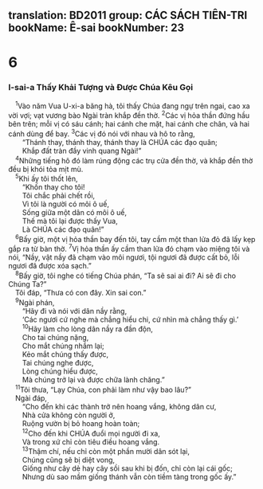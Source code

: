 translation: BD2011
group: CÁC SÁCH TIÊN-TRI
bookName: Ê-sai 
bookNumber: 23
-------

<div class="title"><h1>6</h1><h3>I-sai-a Thấy Khải Tượng và Ðược Chúa Kêu Gọi</h3></div>
<span class="verse es_6_1"> <sup>1</sup>Vào năm Vua U-xi-a băng hà, tôi thấy Chúa đang ngự trên ngai, cao xa vời vợi; vạt vương bào Ngài tràn khắp đền thờ. </span>
<span class="verse es_6_2"><sup>2</sup>Các vị hỏa thần đứng hầu bên trên; mỗi vị có sáu cánh; hai cánh che mặt, hai cánh che chân, và hai cánh dùng để bay. </span>
<span class="verse es_6_3"><sup>3</sup>Các vị đó nói với nhau và hô to rằng,<br/>  “Thánh thay, thánh thay, thánh thay là CHÚA các đạo quân;<br/>  Khắp đất tràn đầy vinh quang Ngài!” <br/></span>
<span class="verse es_6_4"> <sup>4</sup>Những tiếng hô đó làm rúng động các trụ cửa đền thờ, và khắp đền thờ đều bị khói tỏa mịt mù.<br/></span>
<span class="verse es_6_5"> <sup>5</sup>Khi ấy tôi thốt lên,<br/>  “Khốn thay cho tôi! <br/>  Tôi chắc phải chết rồi,<br/>  Vì tôi là người có môi ô uế,<br/>  Sống giữa một dân có môi ô uế,<br/>  Thế mà tôi lại được thấy Vua, <br/>  Là CHÚA các đạo quân!”<br/></span>
<span class="verse es_6_6"> <sup>6</sup>Bấy giờ, một vị hỏa thần bay đến tôi, tay cầm một than lửa đỏ đã lấy kẹp gắp ra từ bàn thờ. </span>
<span class="verse es_6_7"><sup>7</sup>Vị hỏa thần ấy cầm than lửa đó chạm vào miệng tôi và nói, “Nầy, vật nầy đã chạm vào môi ngươi, tội ngươi đã được cất bỏ, lỗi ngươi đã được xóa sạch.” <br/></span>
<span class="verse es_6_8"> <sup>8</sup>Bấy giờ, tôi nghe có tiếng Chúa phán, “Ta sẽ sai ai đi? Ai sẽ đi cho Chúng Ta?” <br/> Tôi đáp, “Thưa có con đây. Xin sai con.” <br/></span>
<span class="verse es_6_9"> <sup>9</sup>Ngài phán, <br/>  “Hãy đi và nói với dân nầy rằng, <br/>  ‘Các ngươi cứ nghe mà chẳng hiểu chi, cứ nhìn mà chẳng thấy gì.’<br/></span>
<span class="verse es_6_10">  <sup>10</sup>Hãy làm cho lòng dân nầy ra đần độn,<br/>  Cho tai chúng nặng,<br/>  Cho mắt chúng nhắm lại; <br/>  Kẻo mắt chúng thấy được,<br/>  Tai chúng nghe được,<br/>  Lòng chúng hiểu được,<br/>  Mà chúng trở lại và được chữa lành chăng.”<br/></span>
<span class="verse es_6_11"> <sup>11</sup>Tôi thưa, “Lạy Chúa, con phải làm như vậy bao lâu?” <br/> Ngài đáp, <br/>  “Cho đến khi các thành trở nên hoang vắng, không dân cư,<br/>  Nhà cửa không còn người ở,<br/>  Ruộng vườn bị bỏ hoang hoàn toàn;<br/></span>
<span class="verse es_6_12">  <sup>12</sup>Cho đến khi CHÚA đuổi mọi người đi xa,<br/>  Và trong xứ chỉ còn tiêu điều hoang vắng.<br/></span>
<span class="verse es_6_13">  <sup>13</sup>Thậm chí, nếu chỉ còn một phần mười dân sót lại,<br/>  Chúng cũng sẽ bị diệt vong,<br/>  Giống như cây dẻ hay cây sồi sau khi bị đốn, chỉ còn lại cái gốc;<br/>  Nhưng dù sao mầm giống thánh vẫn còn tiềm tàng trong gốc ấy.”<br/></span>
